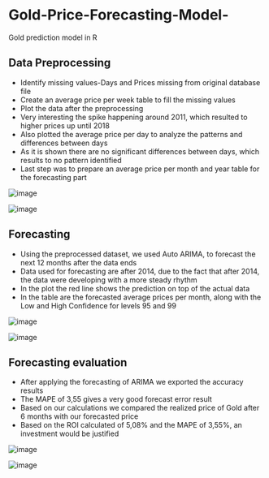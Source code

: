 # Gold-Price-Forecasting-Model-
Gold prediction model in R

## Data Preprocessing

- Identify missing values-Days and Prices missing from original database file
- Create an average price per week table to fill the missing values
- Plot the data after the preprocessing
- Very interesting the spike happening around 2011, which resulted to higher prices up until 2018
- Also plotted the average price per day to analyze the patterns and differences between days
- As it is shown there are no significant differences between days, which results to no pattern identified
- Last step was to prepare an average price per month and year table for the forecasting part

![image](https://user-images.githubusercontent.com/82097084/166111172-806adcda-8473-4f48-b0a2-952b89e00686.png)

![image](https://user-images.githubusercontent.com/82097084/166111210-8653f125-81b5-4019-9158-64c24ee53a10.png)

## Forecasting

- Using the preprocessed dataset, we used Auto ARIMA, to forecast the next 12 months after the data ends
- Data used for forecasting are after 2014, due to the fact that after 2014, the data were developing with a more steady rhythm
- In the plot the red line shows the prediction on top of the actual data
- In the table are the forecasted average prices per month, along with the Low and High Confidence for levels 95 and 99

![image](https://user-images.githubusercontent.com/82097084/166111237-7740028b-393c-4271-9189-f9c5a6fa78ca.png)

![image](https://user-images.githubusercontent.com/82097084/166111275-a3009e32-2b91-4b89-80ca-f89de6960181.png)

## Forecasting evaluation

- After applying the forecasting of ARIMA we exported the accuracy results
- The MAPE of 3,55 gives a very good forecast error result
- Based on our calculations we compared the realized price of Gold after 6 months with our forecasted price
- Based on the ROI calculated of 5,08% and the MAPE of 3,55%, an investment would be justified

![image](https://user-images.githubusercontent.com/82097084/166111397-f460c60d-e594-470b-b8c2-039b1429489f.png)

![image](https://user-images.githubusercontent.com/82097084/166111407-b6ac5533-3ff6-4eac-a7c4-2c5ff0f7b568.png)





